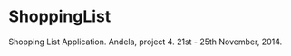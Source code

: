 ShoppingList
============

Shopping List Application. Andela, project 4. 21st - 25th November, 2014.
